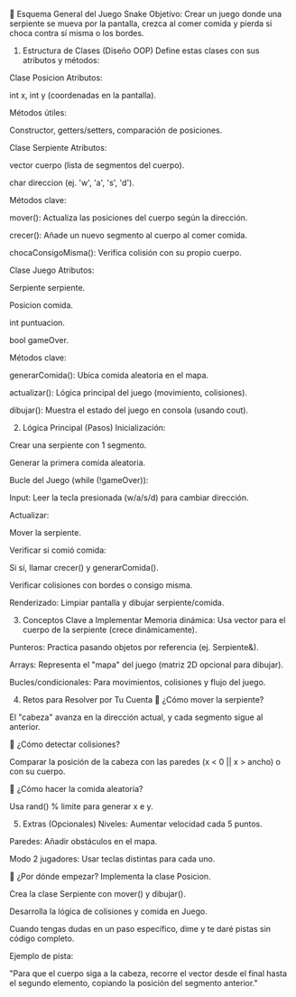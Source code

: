 📌 Esquema General del Juego Snake
Objetivo:
Crear un juego donde una serpiente se mueva por la pantalla, crezca al comer comida y pierda si choca contra sí misma o los bordes.

1. Estructura de Clases (Diseño OOP)
Define estas clases con sus atributos y métodos:

Clase Posicion
Atributos:

int x, int y (coordenadas en la pantalla).

Métodos útiles:

Constructor, getters/setters, comparación de posiciones.

Clase Serpiente
Atributos:

vector<Posicion> cuerpo (lista de segmentos del cuerpo).

char direccion (ej. 'w', 'a', 's', 'd').

Métodos clave:

mover(): Actualiza las posiciones del cuerpo según la dirección.

crecer(): Añade un nuevo segmento al cuerpo al comer comida.

chocaConsigoMisma(): Verifica colisión con su propio cuerpo.

Clase Juego
Atributos:

Serpiente serpiente.

Posicion comida.

int puntuacion.

bool gameOver.

Métodos clave:

generarComida(): Ubica comida aleatoria en el mapa.

actualizar(): Lógica principal del juego (movimiento, colisiones).

dibujar(): Muestra el estado del juego en consola (usando cout).

2. Lógica Principal (Pasos)
Inicialización:

Crear una serpiente con 1 segmento.

Generar la primera comida aleatoria.

Bucle del Juego (while (!gameOver)):

Input: Leer la tecla presionada (w/a/s/d) para cambiar dirección.

Actualizar:

Mover la serpiente.

Verificar si comió comida:

Si sí, llamar crecer() y generarComida().

Verificar colisiones con bordes o consigo misma.

Renderizado: Limpiar pantalla y dibujar serpiente/comida.

3. Conceptos Clave a Implementar
Memoria dinámica: Usa vector para el cuerpo de la serpiente (crece dinámicamente).

Punteros: Practica pasando objetos por referencia (ej. Serpiente&).

Arrays: Representa el "mapa" del juego (matriz 2D opcional para dibujar).

Bucles/condicionales: Para movimientos, colisiones y flujo del juego.

4. Retos para Resolver por Tu Cuenta
🔹 ¿Cómo mover la serpiente?

El "cabeza" avanza en la dirección actual, y cada segmento sigue al anterior.

🔹 ¿Cómo detectar colisiones?

Comparar la posición de la cabeza con las paredes (x < 0 || x > ancho) o con su cuerpo.

🔹 ¿Cómo hacer la comida aleatoria?

Usa rand() % limite para generar x e y.

5. Extras (Opcionales)
Niveles: Aumentar velocidad cada 5 puntos.

Paredes: Añadir obstáculos en el mapa.

Modo 2 jugadores: Usar teclas distintas para cada uno.

📌 ¿Por dónde empezar?
Implementa la clase Posicion.

Crea la clase Serpiente con mover() y dibujar().

Desarrolla la lógica de colisiones y comida en Juego.

Cuando tengas dudas en un paso específico, dime y te daré pistas sin código completo.

Ejemplo de pista:

"Para que el cuerpo siga a la cabeza, recorre el vector desde el final hasta el segundo elemento, copiando la posición del segmento anterior."
